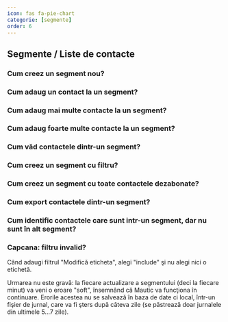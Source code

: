 ```yaml
---
icon: fas fa-pie-chart
categorie: [segmente]
order: 6
---
```


## <i class='fas fa-pie-chart'></i> Segmente / Liste de contacte

### Cum creez un segment nou?

### Cum adaug un contact la un segment?

### Cum adaug mai multe contacte la un segment?

### Cum adaug foarte multe contacte la un segment?

### Cum văd contactele dintr-un segment?

### Cum creez un segment cu filtru?

### Cum creez un segment cu toate contactele dezabonate?

### Cum export contactele dintr-un segment?

### Cum identific contactele care sunt intr-un segment, dar nu sunt în alt segment?

### Capcana: filtru invalid?
Când adaugi filtrul "Modifică eticheta", alegi "include" şi nu alegi nici o etichetă.

Urmarea nu este gravă: la fiecare actualizare a segmentului (deci la fiecare minut) va veni o eroare "soft", însemnând că Mautic va funcţiona în continuare. Erorile acestea nu se salvează în baza de date ci local, într-un fişier de jurnal, care va fi şters după câteva zile (se păstrează doar jurnalele din ultimele 5...7 zile).



